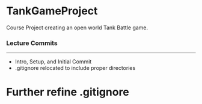 # TankGameProject
Course Project creating an open world Tank Battle game.

### Lecture Commits
---
* Intro, Setup, and Initial Commit
* .gitignore relocated to include proper directories
# Further refine .gitignore
